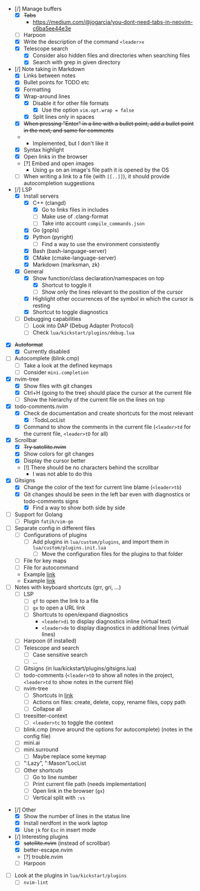 - [/] Manage buffers
    - [x] ~~Tabs~~
        - https://medium.com/@jogarcia/you-dont-need-tabs-in-neovim-c6ba5ee44e3e
    - [ ] Harpoon
    - [x] Write the description of the command `<leader>x`
    - [x] Telescope search 
        - [x] Consider also hidden files and directories when searching files
        - [x] Search with grep in given directory
- [/] Note taking in Markdown
    - [x] Links between notes
    - [x] Bullet points for TODO etc
    - [x] Formatting
    - [x] Wrap-around lines
        - [x] Disable it for other file formats
            - [x] Use the option `vim.opt.wrap = false`
        - [x] Split lines only in spaces
    - [x] ~~When pressing "Enter" in a line with a bullet point, add a bullet point in the next, and same for comments~~
    -   - Implemented, but I don't like it
    - [x] Syntax highlight
    - [x] Open links in the browser
    - [?] Embed and open images
        - Using `gx` on an image's file path it is opened by the OS
    - [ ] When writing a link to a file (with `[[..]]`), it should provide autocompletion suggestions
- [/] LSP
    - [x] Install servers
        - [x] C++ (clangd)
            - [x] Go to links files in includes
            - [ ] Make use of .clang-format
            - [ ] Take into account `compile_commands.json`
        - [x] Go (gopls)
        - [x] Python (pyright)
            - [ ] Find a way to use the environment consistently
        - [x] Bash (bash-language-server)
        - [x] CMake (cmake-language-server)
        - [x] Markdown (marksman, zk)
    - [x] General
        - [x] Show function/class declaration/namespaces on top
            - [x] Shortcut to toggle it
            - [ ] Show only the lines relevant to the position of the cursor
        - [x] Highlight other occurrences of the symbol in which the cursor is resting 
        - [x] Shortcut to toggle diagnostics
    - [ ] Debugging capabilities
        - [ ] Look into DAP (Debug Adapter Protocol)
        - [ ] Check `lua/kickstart/plugins/debug.lua`
- [x] ~~Autoformat~~
    - [x] Currently disabled
- [ ] Autocomplete (blink.cmp)
    - [ ] Take a look at the defined keymaps
    - [ ] Consider `mini.completion`
- [x] nvim-tree
    - [x] Show files with git changes
    - [x] Ctrl+H (going to the tree) should place the cursor at the current file
    - [ ] Show the hierarchy of the current file on the lines on top
- [x] todo-comments.nvim
    - [x] Check de documentation and create shortcuts for the most relevant
        - [x] :TodoLocList
    - [x] Command to show the comments in the current file (`<leader>td` for the current file, `<leader>tD` for all)
- [x] Scrollbar
    - [x] ~~Try satellite.nvim~~
    - [x] Show colors for git changes
    - [x] Display the cursor better
    - [!] There should be no characters behind the scrollbar
        - I was not able to do this
- [x] Gitsigns
    - [x] Change the color of the text for current line blame (`<leader>tb`)
    - [x] Git changes should be seen in the left bar even with diagnostics or todo-comments signs
        - [x] Find a way to show both side by side
- [ ] Support for Golang
    - [ ] Plugin `fatih/vim-go`
- [ ] Separate config in different files
    - [ ] Configurations of plugins
        - [ ] Add plugins in `lua/custom/plugins`, and import them in `lua/custom/plugins.init.lua`
            - [ ] Move the configuration files for the plugins to that folder
    - [ ] File for key maps
    - [ ] File for autocommand
    - Example [link](https://github.com/dam9000/kickstart-modular.nvim/tree/master)
    - Example [link](https://github.com/apereiroc/dotfiles/tree/main)
- [ ] Notes with keyboard shortcuts (grr, gri, ...)
    - [ ] LSP
        - [ ] `gf` to open the link to a file
        - [ ] `gx` to open a URL link
        - [ ] Shortcuts to open/expand diagnostics
            - `<leader>di` to display diagnostics inline (virtual text)
            - `<leader>de` to display diagnostics in additional lines (virtual lines)
    - [ ] Harpoon (if installed)
    - [ ] Telescope and search
        - [ ] Case sensitive search
        - [ ] ...
    - [ ] Gitsigns (in lua/kickstart/plugins/gitsigns.lua)
    - [ ] todo-comments (`<leader>tD` to show all notes in the project, `<leader>td` to show notes in the current file)
    - [ ] nvim-tree
        - [ ] Shortcuts in [link](https://docs.rockylinux.org/books/nvchad/nvchad_ui/nvimtree/)
        - [ ] Actions on files: create, delete, copy, rename files, copy path
        - [ ] Collapse all
    - [ ] treesitter-context
        - [ ] `<leader>tc` to toggle the context
    - [ ] blink.cmp (move around the options for autocomplete) (notes in the config file)
    - [ ] mini.ai
    - [ ] mini.surround
        - [ ] Maybe replace some keymap
    - [ ] ":Lazy", ":Mason"LocList
    - [ ] Other shortcuts
        - [ ] Go to line number
        - [ ] Print current file path (needs implementation)
        - [ ] Open link in the browser (`gx`)
        - [ ] Vertical split with `:vs`
- [/] Other
    - [x] Show the number of lines in the status line
    - [x] Install nerdfont in the work laptop
    - [x] Use `jk` for `Esc` in insert mode
- [/] Interesting plugins
    - [x] ~~satellite.nvim~~ (instead of scrollbar)
    - [x] better-escape.nvim
    - [?] trouble.nvim
    - [ ] Harpoon
- [ ] Look at the plugins in `lua/kickstart/plugins`
    - [ ] `nvim-lint`
